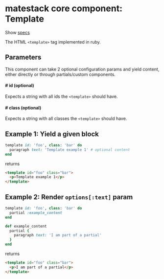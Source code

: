 # matestack core component: Template

Show [specs](/spec/usage/components/template_spec.rb)

The HTML `<template>` tag implemented in ruby.

## Parameters

This component can take 2 optional configuration params and yield content, either directly or through partials/custom components.

#### # id (optional)
Expects a string with all ids the `<template>` should have.

#### # class (optional)
Expects a string with all classes the `<template>` should have.

## Example 1: Yield a given block

```ruby
template id: 'foo', class: 'bar' do
  paragraph text: 'Template example 1' # optional content
end
```

returns

```html
<template id="foo" class="bar">
  <p>Template example 1</p>
</template>
```

## Example 2: Render `options[:text]` param

```ruby
template id: 'foo', class: 'bar' do
  partial :example_content
end

def example_content
  partial {
    paragraph text: 'I am part of a partial'
  }
end
```

returns

```html
<template id="foo" class="bar">
  <p>I am part of a partial</p>
</template>
